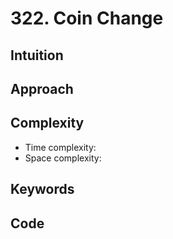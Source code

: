 # 322. Coin Change

## Intuition

## Approach

## Complexity

- Time complexity:
- Space complexity:

## Keywords

## Code

```go

```
